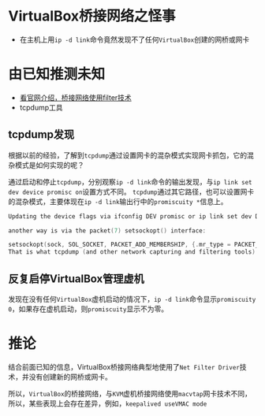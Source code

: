 # VirtualBox桥接网络之怪事

+ 在主机上用`ip -d link`命令竟然发现不了任何`VirtualBox`创建的网桥或网卡

# 由已知推测未知
+ [看官网介绍，桥接网络使用filter技术](https://docs.oracle.com/en/virtualization/virtualbox/6.0/user/network_bridged.html)
+ tcpdump工具

## tcpdump发现
根据以前的经验，了解到`tcpdump`通过设置网卡的混杂模式实现网卡抓包，它的混杂模式是如何实现的呢？

通过启动和停止`tcpdump`，分别观察`ip -d link`命令的输出发现，与`ip link set dev device promisc on`设置方式不同。
`tcpdump`通过其它路径，也可以设置网卡的混杂模式，主要体现在`ip -d link`输出行中的`promiscuity *`信息上。


```c
Updating the device flags via ifconfig DEV promisc or ip link set dev DEV promisc on is not the only way to set a device in promiscuous mode: 

another way is via the packet(7) setsockopt() interface:

setsockopt(sock, SOL_SOCKET, PACKET_ADD_MEMBERSHIP, {.mr_type = PACKET_MR_PROMISC})`
That is what tcpdump (and other network capturing and filtering tools) are using.
```

## 反复启停VirtualBox管理虚机
发现在没有任何`VirtualBox`虚机启动的情况下，`ip -d link`命令显示`promiscuity 0`，如果存在虚机启动，则`promiscuity`显示不为零。

# 推论
结合前面已知的信息，VirtualBox桥接网络典型地使用了`Net Filter Driver`技术，并没有创建新的网桥或网卡。

所以，`VirtualBox`的桥接网络，与`KVM`虚机桥接网络使用`macvtap`网卡技术不同，所以，某些表现上会存在差异，例如，`keepalived useVMAC mode`



